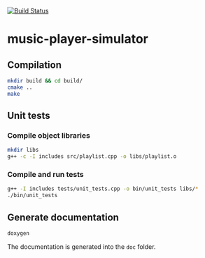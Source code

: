 [![Build Status](https://travis-ci.org/jean553/music-player-simulator.svg?branch=master)](https://travis-ci.org/jean553/music-player-simulator)

# music-player-simulator

## Compilation

```sh
mkdir build && cd build/
cmake ..
make
```

## Unit tests

### Compile object libraries

```sh
mkdir libs
g++ -c -I includes src/playlist.cpp -o libs/playlist.o
```

### Compile and run tests

```sh
g++ -I includes tests/unit_tests.cpp -o bin/unit_tests libs/*
./bin/unit_tests
```

## Generate documentation

```sh
doxygen
```

The documentation is generated into the `doc` folder.
